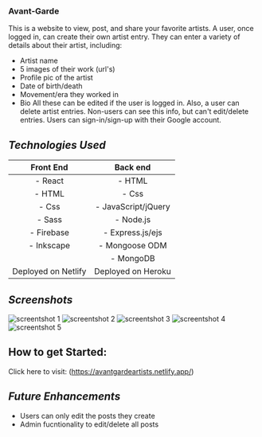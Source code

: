 ### **Avant-Garde**

This is a website to view, post, and share your favorite artists. A user, once logged in, can create their own artist entry. They can enter a variety of details about their artist, including:
- Artist name
- 5 images of their work (url's)
- Profile pic of the artist
- Date of birth/death
- Movement/era they worked in
- Bio
All these can be edited if the user is logged in. Also, a user can delete artist entries. Non-users can see this info, but can't edit/delete entries. Users can sign-in/sign-up with their Google account.

## *Technologies Used*
|       Front End      |       Back end      |
|:--------------------:|:-------------------:|
| - React              | - HTML              |
| - HTML               | - Css               |
| - Css                | - JavaScript/jQuery |
| - Sass               | - Node.js           |
| - Firebase           | - Express.js/ejs    |
| - Inkscape           | - Mongoose ODM      |
|                      | - MongoDB           |
| Deployed on  Netlify | Deployed on  Heroku |

## *Screenshots*
![screentshot 1](/assets/Screenshot1.png)
![screentshot 2](/assets/Screenshot2.png)
![screentshot 3](/assets/Screenshot3.png)
![screentshot 4](/assets/Screenshot4.png)
![screentshot 5](/assets/Screenshot5.png)

## How to get Started:
Click here to visit: (https://avantgardeartists.netlify.app/)

## *Future Enhancements*
- Users can only edit the posts they create
- Admin fucntionality to edit/delete all posts
